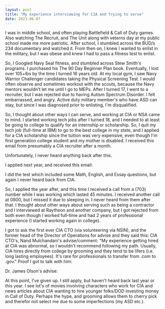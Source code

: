 ```yaml
---
layout: post
title: "My experience interviewing for CIA and trying to serve"
date: 2023-06-07
---
```


I was in middle school, and often playing Battlefield & Call of Duty games. Also watching The Recruit, and The Unit along with veterns day at my public school made me more patriotic. 
After school, I stumbled across the BUD/s 234 documentary and watched it. From then on, I knew I wanted to enlist in the military, but I was obese and knew I had to pass a fitness test to enlist.

So, I Googled Navy Seal fitness, and stumbled across Stew Smith's programs. I purchased his The 90 Day Beginner Plan book. Eventually, I lost over 105+lbs by the time I turned 16 years old. At my local gym,
I saw Navy Warrior Challenger candidates taking the Physical Screening Test. I would often observe and sometimes workout with the scouts, because the Navy mentors wouldn't let me until I go to MEPs.
After I turned 17, I went to a recruiter, but I was rejected due to having Autism Spectrum Disorder. I felt embarrassed, and angry. Active duty military member's who have ASD can stay, but since I was diagnosed prior to enlisting, I'm disqualified.

So, I thought about other ways I can serve, and working at CIA or NSA came to mind. I started working tech jobs after I turned 18, and I needed to at least be going to college to qualify for an internship or scholarship.
So, I quit my tech job (full-time at IBM) to go to the best college in my state, and I applied for a CIA scholarship since the tuition was very expensive, even though I'm first generation college student and my mother is disabled. 
I received this email from presumably a CIA recruiter after a month.


Unfortunately, I never heard anything back after this.  

I applied next year, and received this email:

I did the test which included some Math, English, and Essay questions, but again I never heard back from CIA.

So, I applied the year after, and this time I received a call from a (703) number while I was working which lasted 45 minutes. I received another call at 0800, but I missed it due to sleeping in. I never heard from them after that.
I thought about other ways about serving such as being a contractor and I interviewed at Raytheon and another company, but I got rejected from both even though I worked full-time and had 2 years of professional experience (I started working again in college).

I got to ask the first ever CIA CTO (via volunteering via NSIN), and the former head of the Director of Operations for advise and they said this:
CIA CTO's, Nand Mulchandani's advise/comment: "My experience getting hired at CIA was abnormal, so I wouldn't recommend following my path. Usually, CIA hires directly from college by grooming and they tend to be lifers (i.e. long lasting employees). It's rare for professionals to transfer from .com to .gov."
Proof I got to talk with him:

Dr. James Olson's advise:

At this point, I've given up. I still apply, but haven't heard back last year or this year. I see lot's of movies involving characters who work for CIA and news articles about CIA wanting to hire younger folks/DOD investing money in Call of Duty. 
Perhaps the hype, and grooming allows them to cherry pick and therefor not select me due to some imperfections (my ASD etc.). 
